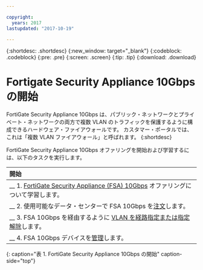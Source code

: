 ```yaml
---

copyright:
  years: 2017
lastupdated: "2017-10-19"

---
```


{:shortdesc: .shortdesc}
{:new_window: target="_blank"}
{:codeblock: .codeblock}
{:pre: .pre}
{:screen: .screen}
{:tip: .tip}
{:download: .download}

# Fortigate Security Appliance 10Gbps の開始

FortiGate Security Appliance 10Gbps は、パブリック・ネットワークとプライベート・ネットワークの両方で複数 VLAN のトラフィックを保護するように構成できるハードウェア・ファイアウォールです。 カスタマー・ポータルでは、これは「複数 VLAN ファイアウォール」と呼ばれます。
{:shortdesc}

FortiGate Security Appliance 10Gbps オファリングを開始および学習するには、以下のタスクを実行します。

| 開始       |
|:------------------|
| __ 1. [FortiGate Security Appliance (FSA) 10Gbps](about.html) オファリングについて学習します。 |
| __ 2. 使用可能なデータ・センターで FSA 10Gbps を[注文](ordering-firewall.html)します。 |
| __ 3. FSA 10Gbps を経由するように [VLAN を経路指定または指定解除](managing-vlans.html)します。  |
| __ 4. FSA 10Gbps デバイスを[管理](managing-firewall-device-details.html)します。
{: caption="表 1. FortiGate Security Appliance 10Gbps の開始" caption-side="top"} 
